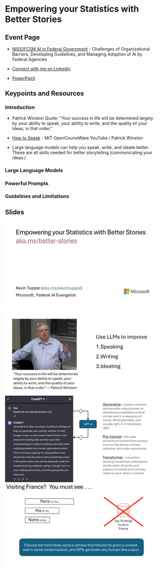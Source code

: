 # Empowering your Statistics with Better Stories

## Event Page
  
- [NISS/FCSM AI in Federal Government](https://www.niss.org/events/nissfcsm-ai-federal-government-challenges-organizational-barriers-developing-guidelines-and) -
    Challenges of Organizational Barriers, Developing Guidelines, and Managing Adoption of AI by Federal Agencies

- [Connect with me on LinkedIn](https://www.linkedin.com/in/kevin-tupper/)

- [PowerPoint](/2024-04-17__Empowering_your_Statistics_with_Better_Stories/ppt/better_stories.pptx)

## Keypoints and Resources

### Introduction

- Patrick Winston Quote: "Your success in life will be determined largely by your ability to speak, your ability to write, and the quality of your ideas, in that order."

- [How to Speak](https://www.youtube.com/watch?v=Unzc731iCUY&t=1s) - MIT OpenCourseWare YouTube / Patrick Winston

- Large language models can help you speak, write, and ideate better. These are all skills needed for better storytelling (communicating your ideas.)

### Large Language Models

### Powerful Prompts

### Guidelines and Limitations

## Slides

![Better Stories](/2024-04-17__Empowering_your_Statistics_with_Better_Stories/img/better-stories.png)
![Introduction](/2024-04-17__Empowering_your_Statistics_with_Better_Stories/img/introduction.png)
![What is a GPT](/2024-04-17__Empowering_your_Statistics_with_Better_Stories/img/what-is-a-gpt.png)
![Visiting France](/2024-04-17__Empowering_your_Statistics_with_Better_Stories/img/visiting-france.png)
